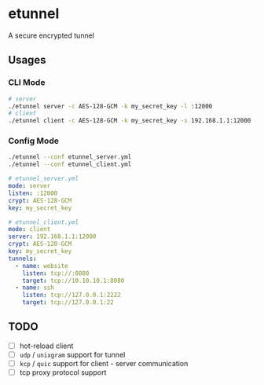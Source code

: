 # etunnel

A secure encrypted tunnel

## Usages

### CLI Mode

```bash
# server
./etunnel server -c AES-128-GCM -k my_secret_key -l :12000
# client
./etunnel client -c AES-128-GCM -k my_secret_key -s 192.168.1.1:12000 -t tcp://:8080/10.10.10.1:8080 -t tcp://127.0.0.1:2222/127.0.0.1:22
```

### Config Mode

```bash
./etunnel --conf etunnel_server.yml
./etunnel --conf etunnel_client.yml
```

```yaml
# etunnel_server.yml
mode: server
listen: :12000
crypt: AES-128-GCM
key: my_secret_key
```

```yaml
# etunnel_client.yml
mode: client
server: 192.168.1.1:12000
crypt: AES-128-GCM
key: my_secret_key
tunnels:
  - name: website
    listen: tcp://:8080
    target: tcp://10.10.10.1:8080
  - name: ssh
    listen: tcp://127.0.0.1:2222
    target: tcp://127.0.0.1:22
```

## TODO

- [ ] hot-reload client
- [ ] `udp` / `unixgram` support for tunnel
- [ ] `kcp` / `quic` support for client - server communication
- [ ] tcp proxy protocol support
